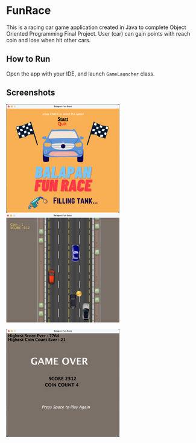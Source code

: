 # FunRace

This is a racing car game application created in Java to complete Object Oriented Programming Final Project. User (car) can gain points with reach coin and lose when hit other cars.

## How to Run

Open the app with your IDE, and launch `GameLauncher` class.

## Screenshots
<p float="left">
  <img src="./screenshots/1.png" width="300" />
  <img src="./screenshots/2.jpeg" width="300" /> 
</p>

<p float="left">
  <img src="./screenshots/3.png" width="300" />
</p>